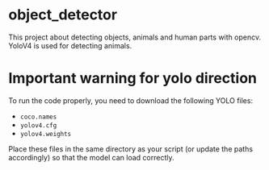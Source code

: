 # object_detector
This project about detecting objects, animals and human parts with opencv. YoloV4 is used for detecting animals.


# Important warning for yolo direction

To run the code properly, you need to download the following YOLO files:

- `coco.names`  
- `yolov4.cfg`  
- `yolov4.weights`  

Place these files in the same directory as your script (or update the paths accordingly) so that the model can load correctly.
